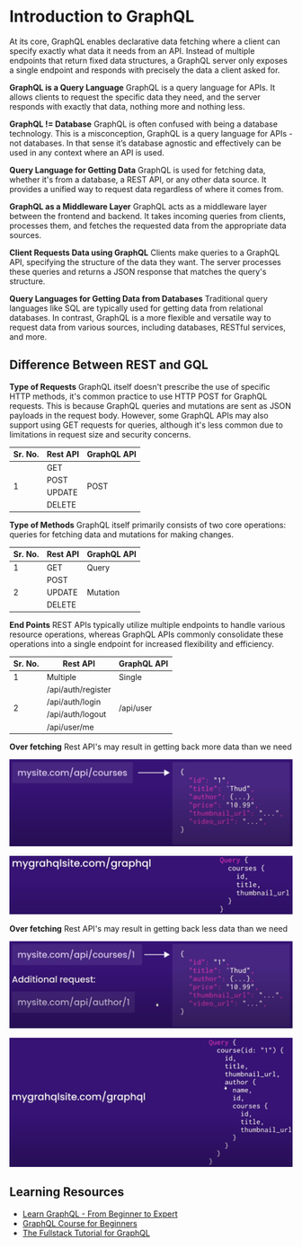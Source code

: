 # Introduction to GraphQL

At its core, GraphQL enables declarative data fetching where a client can specify exactly what data it needs from an API. Instead of multiple endpoints that return fixed data structures, a GraphQL server only exposes a single endpoint and responds with precisely the data a client asked for.

**GraphQL is a Query Language**
GraphQL is a query language for APIs. It allows clients to request the specific data they need, and the server responds with exactly that data, nothing more and nothing less.

**GraphQL != Database**
GraphQL is often confused with being a database technology. This is a misconception, GraphQL is a query language for APIs - not databases. In that sense it’s database agnostic and effectively can be used in any context where an API is used.

**Query Language for Getting Data**
GraphQL is used for fetching data, whether it's from a database, a REST API, or any other data source. It provides a unified way to request data regardless of where it comes from.

**GraphQL as a Middleware Layer**
GraphQL acts as a middleware layer between the frontend and backend. It takes incoming queries from clients, processes them, and fetches the requested data from the appropriate data sources.

**Client Requests Data using GraphQL**
Clients make queries to a GraphQL API, specifying the structure of the data they want. The server processes these queries and returns a JSON response that matches the query's structure.

**Query Languages for Getting Data from Databases**
Traditional query languages like SQL are typically used for getting data from relational databases. In contrast, GraphQL is a more flexible and versatile way to request data from various sources, including databases, RESTful services, and more.

## Difference Between REST and GQL

**Type of Requests**
GraphQL itself doesn't prescribe the use of specific HTTP methods, it's common practice to use HTTP POST for GraphQL requests. This is because GraphQL queries and mutations are sent as JSON payloads in the request body. However, some GraphQL APIs may also support using GET requests for queries, although it's less common due to limitations in request size and security concerns.

<table>
    <thead>
        <tr>
            <th>Sr. No.</th>
            <th>Rest API</th>
            <th>GraphQL API</th>
        </tr>
    </thead>
    <tbody>
        <tr>
            <td rowSpan="4">1</td>
            <td>GET</td>
            <td rowSpan="4">POST</td>
        </tr>
        <tr>
            <td>POST</td>
        </tr>
        <tr>
            <td>UPDATE</td>
        </tr>
        <tr>
            <td>DELETE</td>
        </tr>
    </tbody>
</table>

**Type of Methods**
GraphQL itself primarily consists of two core operations: queries for fetching data and mutations for making changes.

<table>
    <thead>
        <tr>
            <th>Sr. No.</th>
            <th>Rest API</th>
            <th>GraphQL API</th>
        </tr>
    </thead>
    <tbody>
        <tr>
            <td>1</td>
            <td>GET</td>
            <td>Query</td>
        </tr>
        <tr>
            <td rowSpan="3">2</td>
            <td>POST</td>
            <td rowSpan="3">Mutation</td>
        </tr>
        <tr>
            <td>UPDATE</td>
        </tr>
        <tr>
            <td>DELETE</td>
        </tr>
    </tbody>
</table>

**End Points**
REST APIs typically utilize multiple endpoints to handle various resource operations, whereas GraphQL APIs commonly consolidate these operations into a single endpoint for increased flexibility and efficiency.

<table>
    <thead>
        <tr>
            <th>Sr. No.</th>
            <th>Rest API</th>
            <th>GraphQL API</th>
        </tr>
    </thead>
    <tbody>
        <tr>
            <td>1</td>
            <td>Multiple</td>
            <td>Single</td>
        </tr>
        <tr>
            <td rowSpan="4">2</td>
            <td>/api/auth/register</td>
            <td rowSpan="4">/api/user</td>
        </tr>
        <tr>
            <td>/api/auth/login</td>
        </tr>
        <tr>
            <td>/api/auth/logout</td>
        </tr>
        <tr>
            <td>/api/user/me</td>
        </tr>
    </tbody>
</table>

**Over fetching**
Rest API's may result in getting back more data than we need

![Over Fetching](./snaps/overfetching01.png)

![Over Fetching](./snaps/overfetching02.png)

**Over fetching**
Rest API's may result in getting back less data than we need

![Under Fetching](./snaps/underfetching01.png)

![Under Fetching](./snaps/underfetching02.png)


## Learning Resources

- [Learn GraphQL - From Beginner to Expert](https://youtu.be/yqWzCV0kU_c?si=ZSstMxXF1bOZz3Ll)
- [GraphQL Course for Beginners](https://youtu.be/5199E50O7SI?si=Dq85puAOI9U2m7X_)
- [The Fullstack Tutorial for GraphQL](https://www.howtographql.com/)


